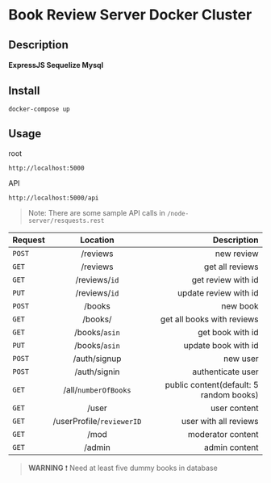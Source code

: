 # Book Review Server Docker Cluster

## Description
#### ExpressJS Sequelize Mysql

## Install
```shell
docker-compose up
```

## Usage

root

```
http://localhost:5000
```

API

```
http://localhost:5000/api
```

> Note: There are some sample API calls in `/node-server/resquests.rest`

| Request |         Location          |                             Description |
| ------- | :-----------------------: | --------------------------------------: |
| `POST`  |         /reviews          |                              new review |
| `GET`   |         /reviews          |                         get all reviews |
| `GET`   |       /reviews/`id`       |                      get review with id |
| `PUT`   |       /reviews/`id`       |                   update review with id |
| `POST`  |          /books           |                                new book |
| `GET`   |          /books/          |              get all books with reviews |
| `GET`   |       /books/`asin`       |                        get book with id |
| `PUT`   |       /books/`asin`       |                     update book with id |
| `POST`  |       /auth/signup        |                                new user |
| `POST`  |       /auth/signin        |                       authenticate user |
| `GET`   |   /all/`numberOfBooks`    | public content(default: 5 random books) |
| `GET`   |           /user           |                            user content |
| `GET`   | /userProfile/`reviewerID` |                   user with all reviews |
| `GET`   |           /mod            |                       moderator content |
| `GET`   |          /admin           |                           admin content |

> **WARNING** :exclamation: Need at least five dummy books in database
